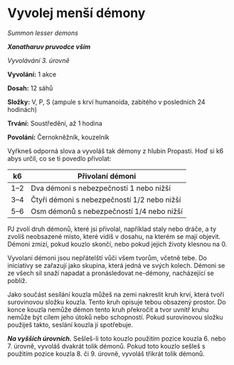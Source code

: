 # Vyvolej menší démony

*Summon lesser demons*

***Xanatharuv pruvodce vším***

*Vyvolávání 3. úrovně* 

**Vyvolání:** 1 akce

**Dosah:** 12 sáhů

**Složky:** V, P, S (ampule s krví humanoida, zabitého v posledních 24 hodinách)

**Trvání:** Soustředění, až 1 hodina

**Povolání:** Černokněžník, kouzelník

Vyřkneš odporná slova a vyvoláš tak démony z hlubin Propasti. Hoď si k6 abys určil, co se ti povedlo přivolat:

| k6  | Přivolaní démoni |
| -- | --------------- |
| 1–2 | Dva démoni s nebezpečností 1 nebo nižší |
| 3–4 | Čtyři démoni s nebezpečností 1/2 nebo nižší |
| 5–6 | Osm démonů s nebezpečností 1/4 nebo nižší |

PJ zvolí druh démonů, které jsi přivolal, například staly nebo dráče, a ty zvolíš neobsazené místo, které vidíš v dosahu, na kterém se mají objevit. Démoni zmizí, pokud kouzlo skončí, nebo pokud jejich životy klesnou na 0.

Vyvolaní démoni jsou nepřátelští vůči všem tvorům, včetně tebe. Do iniciativy se zařazují jako skupina, která jedná ve svých kolech. Démoni se ze všech sil snaží napadat a pronásledovat ne-démony, nacházející se poblíž.

Jako součást sesílání kouzla můžeš na zemi nakreslit kruh krví, která tvoří surovinovou složku kouzla. Tento kruh opisuje tebou obsazený prostor. Do konce kouzla nemůže démon tento kruh překročit a tvor uvnitř kruhu nemůže být cílem jeho útoků nebo schopností. Pokud surovinovou složku použiješ takto, seslání kouzla ji spotřebuje.

***Na vyšších úrovních.*** Sešleš-li toto kouzlo použitím pozice kouzla 6. nebo 7. úrovně, vyvoláš dvakrát tolik démonů. Pokud toto kouzlo sešleš s použitím pozice kouzla 8. či 9. úrovně, vyvoláš třikrát tolik démonů.
